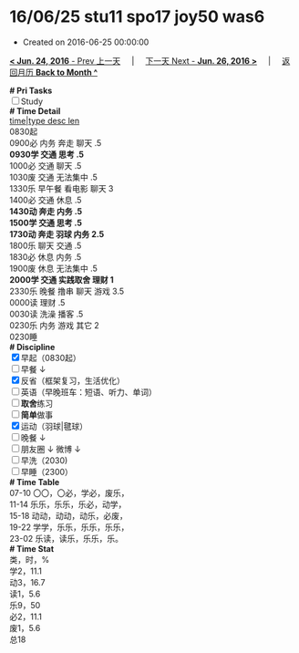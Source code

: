 # 16/06/25 stu11 spo17 joy50 was6

- Created on 2016-06-25 00:00:00

[**< Jun. 24, 2016** - Prev 上一天](/lifelogs/2016/06/d24.md) &nbsp; &nbsp; | &nbsp; &nbsp; [下一天 Next - **Jun. 26, 2016 >**](/lifelogs/2016/06/d26.md) &nbsp; &nbsp; |  &nbsp; &nbsp; [返回月历 **Back to Month ^**](/lifelogs/2016/06/index.md)
<br/><div><b># Pri Tasks</b></div><div><input type="checkbox"/>Study</div><div><b># Time Detail</b></div><div><u>time|type desc len</u></div><div>0830起</div><div>0900必 内务 奔走 聊天 .5</div><div><b>0930学 交通 思考 .5</b></div><div>1000必 交通 聊天 .5</div><div>1030废 交通 无法集中 .5</div><div>1330乐 早午餐 看电影 聊天 3</div><div>1400必 交通 休息 .5</div><div><b>1430动 奔走 内务 .5</b></div><div><b>1500学 交通 思考 .5</b></div><div><b>1730动 奔走 羽球 内务 2.5</b></div><div>1800乐 聊天 交通 .5</div><div>1830必 休息 内务 .5</div><div>1900废 休息 无法集中 .5</div><div><b>2000学 交通 实践取舍 理财 1</b></div><div>2330乐 晚餐 撸串 聊天 游戏 3.5</div><div>0000读 理财 .5</div><div>0030读 洗澡 播客 .5</div><div>0230乐 内务 游戏 其它 2</div><div>0230睡</div><div><b># Discipline</b></div><div><input checked="true" type="checkbox"/>早起（0830起）</div><div><input type="checkbox"/>早餐 ↓</div><div><input checked="true" type="checkbox"/>反省（框架复习，生活优化）</div><div><input type="checkbox"/>英语（早晚班车：短语、听力、单词）</div><div><input type="checkbox"/><b>取舍</b>练习</div><div><input type="checkbox"/><b>简单</b>做事</div><div><input checked="true" type="checkbox"/>运动（羽球|毽球）</div><div><input type="checkbox"/>晚餐 ↓</div><div><b><input type="checkbox"/></b>朋友圈 ↓ 微博 ↓</div><div><input type="checkbox"/>早洗（2030)</div><div><input type="checkbox"/>早睡（2300）</div><div><b># Time Table</b></div><div>07-10 〇〇，〇必，学必，废乐，</div><div>11-14 乐乐，乐乐，乐必，动学，</div><div>15-18 动动，动动，动乐，必废，</div><div>19-22 学学，乐乐，乐乐，乐乐，</div><div>23-02 乐读，读乐，乐乐，乐。</div><div><b># Time Stat</b></div><div>类，时，%</div><div>学2，11.1</div><div>动3，16.7</div><div>读1，5.6</div><div>乐9，50</div><div>必2，11.1</div><div>废1，5.6</div><div>总18</div>
